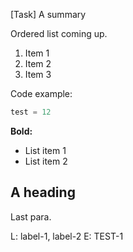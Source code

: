 [Task] A summary

Ordered list coming up.

1. Item 1
1. Item 2
1. Item 3

Code example:

```python
test = 12
```

**Bold:**

- List item 1
- List item 2

## A heading

Last para.

L: label-1, label-2
E: TEST-1
